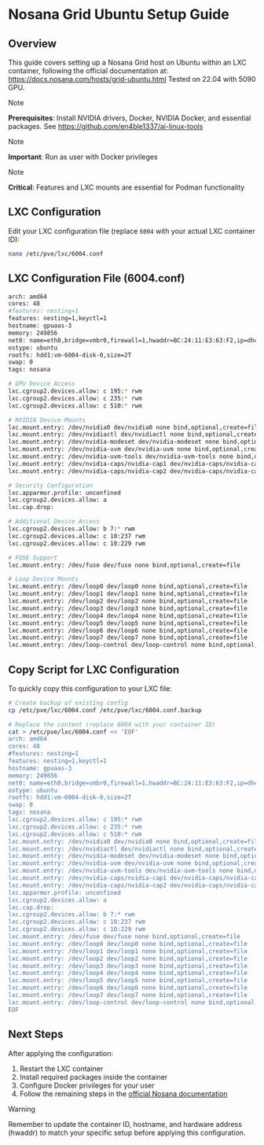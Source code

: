 # Nosana Grid Ubuntu Setup Guide

## Overview

This guide covers setting up a Nosana Grid host on Ubuntu within an LXC container, following the official documentation at: https://docs.nosana.com/hosts/grid-ubuntu.html
Tested on 22.04 with 5090 GPU.

> [!NOTE]
> **Prerequisites**: Install NVIDIA drivers, Docker, NVIDIA Docker, and essential packages. See https://github.com/en4ble1337/ai-linux-tools

> [!NOTE] 
> **Important**: Run as user with Docker privileges

> [!NOTE]
> **Critical**: Features and LXC mounts are essential for Podman functionality

## LXC Configuration

Edit your LXC configuration file (replace `6004` with your actual LXC container ID):

```bash
nano /etc/pve/lxc/6004.conf
```

## LXC Configuration File (6004.conf)

```bash
arch: amd64
cores: 48
#features: nesting=1
features: nesting=1,keyctl=1
hostname: gpuaas-3
memory: 249856
net0: name=eth0,bridge=vmbr0,firewall=1,hwaddr=BC:24:11:E3:63:F2,ip=dhcp,tag=30,type=veth
ostype: ubuntu
rootfs: hdd1:vm-6004-disk-0,size=2T
swap: 0
tags: nosana

# GPU Device Access
lxc.cgroup2.devices.allow: c 195:* rwm
lxc.cgroup2.devices.allow: c 235:* rwm
lxc.cgroup2.devices.allow: c 510:* rwm

# NVIDIA Device Mounts
lxc.mount.entry: /dev/nvidia0 dev/nvidia0 none bind,optional,create=file
lxc.mount.entry: /dev/nvidiactl dev/nvidiactl none bind,optional,create=file
lxc.mount.entry: /dev/nvidia-modeset dev/nvidia-modeset none bind,optional,create=file
lxc.mount.entry: /dev/nvidia-uvm dev/nvidia-uvm none bind,optional,create=file
lxc.mount.entry: /dev/nvidia-uvm-tools dev/nvidia-uvm-tools none bind,optional,create=file
lxc.mount.entry: /dev/nvidia-caps/nvidia-cap1 dev/nvidia-caps/nvidia-cap1 none bind,optional,create=file
lxc.mount.entry: /dev/nvidia-caps/nvidia-cap2 dev/nvidia-caps/nvidia-cap2 none bind,optional,create=file

# Security Configuration
lxc.apparmor.profile: unconfined
lxc.cgroup2.devices.allow: a
lxc.cap.drop: 

# Additional Device Access
lxc.cgroup2.devices.allow: b 7:* rwm
lxc.cgroup2.devices.allow: c 10:237 rwm
lxc.cgroup2.devices.allow: c 10:229 rwm

# FUSE Support
lxc.mount.entry: /dev/fuse dev/fuse none bind,optional,create=file

# Loop Device Mounts
lxc.mount.entry: /dev/loop0 dev/loop0 none bind,optional,create=file
lxc.mount.entry: /dev/loop1 dev/loop1 none bind,optional,create=file
lxc.mount.entry: /dev/loop2 dev/loop2 none bind,optional,create=file
lxc.mount.entry: /dev/loop3 dev/loop3 none bind,optional,create=file
lxc.mount.entry: /dev/loop4 dev/loop4 none bind,optional,create=file
lxc.mount.entry: /dev/loop5 dev/loop5 none bind,optional,create=file
lxc.mount.entry: /dev/loop6 dev/loop6 none bind,optional,create=file
lxc.mount.entry: /dev/loop7 dev/loop7 none bind,optional,create=file
lxc.mount.entry: /dev/loop-control dev/loop-control none bind,optional,create=file
```

## Copy Script for LXC Configuration

To quickly copy this configuration to your LXC file:

```bash
# Create backup of existing config
cp /etc/pve/lxc/6004.conf /etc/pve/lxc/6004.conf.backup

# Replace the content (replace 6004 with your container ID)
cat > /etc/pve/lxc/6004.conf << 'EOF'
arch: amd64
cores: 48
#features: nesting=1
features: nesting=1,keyctl=1
hostname: gpuaas-3
memory: 249856
net0: name=eth0,bridge=vmbr0,firewall=1,hwaddr=BC:24:11:E3:63:F2,ip=dhcp,tag=30,type=veth
ostype: ubuntu
rootfs: hdd1:vm-6004-disk-0,size=2T
swap: 0
tags: nosana
lxc.cgroup2.devices.allow: c 195:* rwm
lxc.cgroup2.devices.allow: c 235:* rwm
lxc.cgroup2.devices.allow: c 510:* rwm
lxc.mount.entry: /dev/nvidia0 dev/nvidia0 none bind,optional,create=file
lxc.mount.entry: /dev/nvidiactl dev/nvidiactl none bind,optional,create=file
lxc.mount.entry: /dev/nvidia-modeset dev/nvidia-modeset none bind,optional,create=file
lxc.mount.entry: /dev/nvidia-uvm dev/nvidia-uvm none bind,optional,create=file
lxc.mount.entry: /dev/nvidia-uvm-tools dev/nvidia-uvm-tools none bind,optional,create=file
lxc.mount.entry: /dev/nvidia-caps/nvidia-cap1 dev/nvidia-caps/nvidia-cap1 none bind,optional,create=file
lxc.mount.entry: /dev/nvidia-caps/nvidia-cap2 dev/nvidia-caps/nvidia-cap2 none bind,optional,create=file
lxc.apparmor.profile: unconfined
lxc.cgroup2.devices.allow: a
lxc.cap.drop: 
lxc.cgroup2.devices.allow: b 7:* rwm
lxc.cgroup2.devices.allow: c 10:237 rwm
lxc.cgroup2.devices.allow: c 10:229 rwm
lxc.mount.entry: /dev/fuse dev/fuse none bind,optional,create=file
lxc.mount.entry: /dev/loop0 dev/loop0 none bind,optional,create=file
lxc.mount.entry: /dev/loop1 dev/loop1 none bind,optional,create=file
lxc.mount.entry: /dev/loop2 dev/loop2 none bind,optional,create=file
lxc.mount.entry: /dev/loop3 dev/loop3 none bind,optional,create=file
lxc.mount.entry: /dev/loop4 dev/loop4 none bind,optional,create=file
lxc.mount.entry: /dev/loop5 dev/loop5 none bind,optional,create=file
lxc.mount.entry: /dev/loop6 dev/loop6 none bind,optional,create=file
lxc.mount.entry: /dev/loop7 dev/loop7 none bind,optional,create=file
lxc.mount.entry: /dev/loop-control dev/loop-control none bind,optional,create=file
EOF
```

## Next Steps

After applying the configuration:

1. Restart the LXC container
2. Install required packages inside the container
3. Configure Docker privileges for your user
4. Follow the remaining steps in the [official Nosana documentation](https://docs.nosana.com/hosts/grid-ubuntu.html)

> [!WARNING]
> Remember to update the container ID, hostname, and hardware address (hwaddr) to match your specific setup before applying this configuration.
